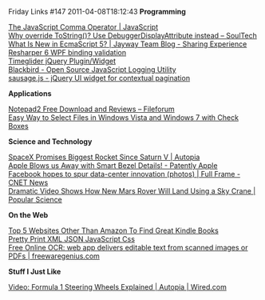 Friday Links #147
2011-04-08T18:12:43
**Programming**

[The JavaScript Comma Operator | JavaScript](http://javascriptweblog.wordpress.com/2011/04/04/the-javascript-comma-operator/)   
[Why override ToString()? Use DebuggerDisplayAttribute instead – SoulTech](http://blogs.msdn.com/b/soultech/archive/2011/04/05/whyoverridetostring_2d00_use_2d00_debuggerdisplayattribute_2d00_instead.aspx)   
[What Is New in EcmaScript 5? | Jayway Team Blog - Sharing Experience](http://blog.jayway.com/2011/04/05/what-is-new-in-ecmascript-5/?utm_source=feedburner&utm_medium=feed&utm_campaign=Feed%3A+jayway%2Fposts+%28Jayway+Team+Blog+-+Posts%29)   
[Resharper 6 WPF binding validation](http://lennybacon.com/2011/04/05/Resharper6WPFBindingValidation.aspx)   
[Timeglider jQuery Plugin/Widget](http://timeglider.com/jquery/)   
[Blackbird - Open Source JavaScript Logging Utility](http://www.gscottolson.com/blackbirdjs/)   
[sausage.js - jQuery UI widget for contextual pagination ](http://christophercliff.github.com/sausage/)

**Applications**

[Notepad2 Free Download and Reviews – Fileforum](http://fileforum.betanews.com/detail/Notepad2/1090194340/1?utm_source=feedburner&utm_medium=feed&utm_campaign=Feed%3A+fileforum%2Ffull+%28Fileforum+-+full+feed%29)   
[Easy Way to Select Files in Windows Vista and Windows 7 with Check Boxes ](http://www.techsupportalert.com/content/easy-way-select-files-windows-vista-and-windows-7-check-boxes.htm?utm_source=feedburner&utm_medium=feed&utm_campaign=Feed%3A+gizmosbest+%28Gizmo%27s+Best-ever+Freeware%29)

**Science and Technology**

[SpaceX Promises Biggest Rocket Since Saturn V | Autopia](http://www.wired.com/autopia/2011/04/spacex-falcon-heavy/)   
[Apple Blows us Away with Smart Bezel Details! - Patently Apple](http://www.patentlyapple.com/patently-apple/2011/04/apple-blows-us-away-with-smart-bezel-details.html)   
[Facebook hopes to spur data-center innovation (photos) | Full Frame - CNET News ](http://news.cnet.com/8301-30252_3-20051800-246.html?part=rss&subj=news&tag=2547-1_3-0-20)   
[Dramatic Video Shows How New Mars Rover Will Land Using a Sky Crane | Popular Science](http://www.popsci.com/technology/article/2011-04/video-new-mars-rover-will-land-using-sky-crane-solar-system-first)

**On the Web**

[Top 5 Websites Other Than Amazon To Find Great Kindle Books ](http://www.makeuseof.com/tag/top-5-websites-amazon-find-great-kindle-books/)   
[Pretty Print XML JSON JavaScript Css](http://www.pretty-print.org/)   
[Free Online OCR: web app delivers editable text from scanned images or PDFs | freewaregenius.com](http://www.freewaregenius.com/2011/04/06/free-online-ocr-online-service-delivers-editable-text-from-your-scanned-images-or-pdfs/#utm_source=feedburner&utm_medium=feed&utm_campaign=Feed%3A+Freewaregeniuscom+%28freewaregenius.com%29)

**Stuff I Just Like**

[Video: Formula 1 Steering Wheels Explained | Autopia | Wired.com](http://www.wired.com/autopia/2011/04/video-f1-steering-wheels-explained/)
